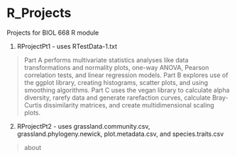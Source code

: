 # R_Projects
Projects for BIOL 668 R module

1. RProjectPt1 - uses RTestData-1.txt
> Part A performs multivariate statistics analyses like data transformations and normality plots, one-way ANOVA, Pearson correlation tests, and linear regression models. Part B explores use of the ggplot library, creating histograms, scatter plots, and using smoothing algorithms. Part C uses the vegan library to calculate alpha diversity, rarefy data and generate rarefaction curves, calculate Bray-Curtis dissimilarity matrices, and create multidimensional scaling plots.
2. RProjectPt2 - uses grassland.community.csv, grassland.phylogeny.newick, plot.metadata.csv, and species.traits.csv
> about
